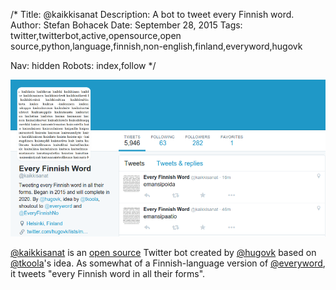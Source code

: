 /*
Title: @kaikkisanat
Description: A bot to tweet every Finnish word.
Author: Stefan Bohacek
Date: September 28, 2015
Tags: twitter,twitterbot,active,opensource,open source,python,language,finnish,non-english,finland,everyword,hugovk

Nav: hidden
Robots: index,follow
*/

[![](/content/bots/twitterbots/images/kaikkisanat.png)](https://twitter.com/kaikkisanat)

[@kaikkisanat](https://twitter.com/kaikkisanat) is an [open source](https://github.com/hugovk/everyfinnishword) Twitter bot created by [@hugovk](https://twitter.com/hugovk) based on [@tkoola](https://twitter.com/tkoola)'s idea. As somewhat of a Finnish-language version of [@everyword](/bots/twitterbots/everyword), it tweets "every Finnish word in all their forms".
